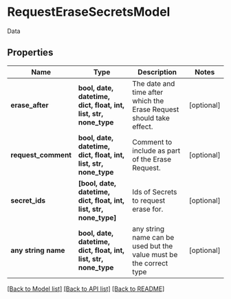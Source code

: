 # RequestEraseSecretsModel

Data

## Properties
Name | Type | Description | Notes
------------ | ------------- | ------------- | -------------
**erase_after** | **bool, date, datetime, dict, float, int, list, str, none_type** | The date and time after which the Erase Request should take effect. | [optional] 
**request_comment** | **bool, date, datetime, dict, float, int, list, str, none_type** | Comment to include as part of the Erase Request. | [optional] 
**secret_ids** | **[bool, date, datetime, dict, float, int, list, str, none_type]** | Ids of Secrets to request erase for. | [optional] 
**any string name** | **bool, date, datetime, dict, float, int, list, str, none_type** | any string name can be used but the value must be the correct type | [optional]

[[Back to Model list]](../README.md#documentation-for-models) [[Back to API list]](../README.md#documentation-for-api-endpoints) [[Back to README]](../README.md)


